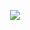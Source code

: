 <p align="center">
  <img src="https://github.com/thore-dahl/Coursework/assets/130995551/d7094f73-46de-4533-84ae-539b75c9fc19">
</p>
